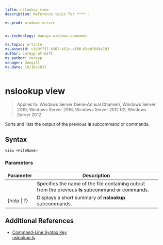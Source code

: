 ```yaml
---
title: nslookup view
description: Reference topic for **** - 

ms.prod: windows-server


ms.technology: manage-windows-commands

ms.topic: article
ms.assetid: c1d9fff7-b567-451c-af80-6be8f604e193
author: coreyp-at-msft
ms.author: coreyp
manager: dongill
ms.date: 10/16/2017
---
```

# nslookup view

> Applies to: Windows Server (Semi-Annual Channel), Windows Server 2019, Windows Server 2016, Windows Server 2012 R2, Windows Server 2012

Sorts and lists the output of the previous **ls** subcommand or commands.  
## Syntax  
```  
view <FileName>  
```  
### Parameters  

|    Parameter    |                                            Description                                            |
|-----------------|---------------------------------------------------------------------------------------------------|
|   <FileName>    | Specifies the name of the file containing output from the previous **ls** subcommand or commands. |
| {help &#124; ?} |                       Displays a short summary of **nslookup** subcommands.                       |

## Additional References  
- [Command-Line Syntax Key](command-line-syntax-key.md)  
[nslookup ls](nslookup-ls.md)  
